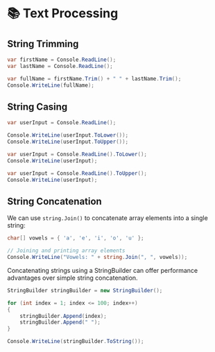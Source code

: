 # 📚 Text Processing

## String Trimming

```csharp
var firstName = Console.ReadLine();
var lastName = Console.ReadLine();

var fullName = firstName.Trim() + " " + lastName.Trim();
Console.WriteLine(fullName);
```

## String Casing

```csharp
var userInput = Console.ReadLine();

Console.WriteLine(userInput.ToLower());
Console.WriteLine(userInput.ToUpper());
```

```csharp
var userInput = Console.ReadLine().ToLower();
Console.WriteLine(userInput);
```

```csharp
var userInput = Console.ReadLine().ToUpper();
Console.WriteLine(userInput);
```

## String Concatenation

We can use `string.Join()` to concatenate array elements into a single string:

```csharp
char[] vowels = { 'a', 'e', 'i', 'o', 'u' };

// Joining and printing array elements
Console.WriteLine("Vowels: " + string.Join(", ", vowels));
```

Concatenating strings using a StringBuilder can offer performance advantages over simple string concatenation.

```csharp
StringBuilder stringBuilder = new StringBuilder();

for (int index = 1; index <= 100; index++)
{
	stringBuilder.Append(index);
	stringBuilder.Append(" ");
}

Console.WriteLine(stringBuilder.ToString());
```